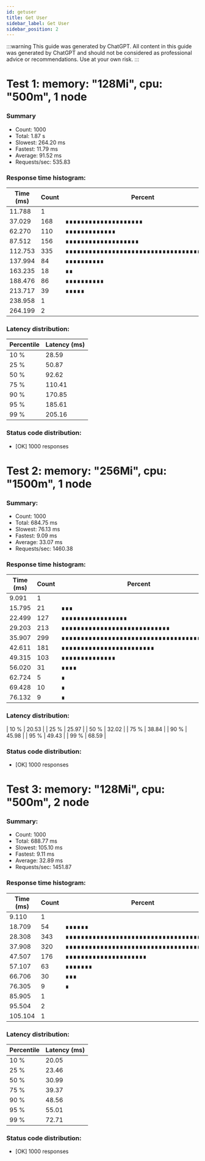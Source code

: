 ```yaml
---
id: getuser
title: Get User
sidebar_label: Get User
sidebar_position: 2
---
```


:::warning
This guide was generated by ChatGPT. All content in this guide was generated by ChatGPT and should not be considered as professional advice or recommendations. Use at your own risk.
:::

# Test 1: memory: "128Mi", cpu: "500m", 1 node

### Summary
- Count: 1000
- Total: 1.87 s
- Slowest: 264.20 ms
- Fastest: 11.79 ms
- Average: 91.52 ms
- Requests/sec: 535.83

### Response time histogram:

| Time (ms) | Count | Percent |
|-----------|-------|---------|
| 11.788 | 1 | |
| 37.029 | 168 |∎∎∎∎∎∎∎∎∎∎∎∎∎∎∎∎∎∎∎∎ |
| 62.270 | 110 |∎∎∎∎∎∎∎∎∎∎∎∎∎ |
| 87.512 | 156 |∎∎∎∎∎∎∎∎∎∎∎∎∎∎∎∎∎∎∎ |
| 112.753 | 335 |∎∎∎∎∎∎∎∎∎∎∎∎∎∎∎∎∎∎∎∎∎∎∎∎∎∎∎∎∎∎∎∎∎∎∎∎∎∎∎∎ |
| 137.994 | 84 |∎∎∎∎∎∎∎∎∎∎ |
| 163.235 | 18 |∎∎ |
| 188.476 | 86 |∎∎∎∎∎∎∎∎∎∎ |
| 213.717 | 39 |∎∎∎∎∎ |
| 238.958 | 1 | |
| 264.199 | 2 | |

### Latency distribution:

| Percentile | Latency (ms) |
|------------|--------------|
| 10 % | 28.59 |
| 25 % | 50.87 |
| 50 % | 92.62 |
| 75 % | 110.41 |
| 90 % | 170.85 |
| 95 % | 185.61 |
| 99 % | 205.16 |

### Status code distribution:

- [OK] 1000 responses

# Test 2: memory: "256Mi", cpu: "1500m", 1 node

### Summary:

- Count: 1000
- Total: 684.75 ms
- Slowest: 76.13 ms
- Fastest: 9.09 ms
- Average: 33.07 ms
- Requests/sec: 1460.38

### Response time histogram:

| Time (ms) | Count | Percent |
|-----------|-------|---------|
| 9.091 | 1 | |
| 15.795 | 21 |∎∎∎ |
| 22.499 | 127 |∎∎∎∎∎∎∎∎∎∎∎∎∎∎∎∎∎ |
| 29.203 | 213 |∎∎∎∎∎∎∎∎∎∎∎∎∎∎∎∎∎∎∎∎∎∎∎∎∎∎∎∎ |
| 35.907 | 299 |∎∎∎∎∎∎∎∎∎∎∎∎∎∎∎∎∎∎∎∎∎∎∎∎∎∎∎∎∎∎∎∎∎∎∎∎∎∎∎∎ |
| 42.611 | 181 |∎∎∎∎∎∎∎∎∎∎∎∎∎∎∎∎∎∎∎∎∎∎∎∎ |
| 49.315 | 103 |∎∎∎∎∎∎∎∎∎∎∎∎∎∎ |
| 56.020 | 31 |∎∎∎∎ |
| 62.724 | 5 |∎ |
| 69.428 | 10 |∎ |
| 76.132 | 9 |∎ |

### Latency distribution:

| 10 % | 20.53 |
| 25 % | 25.97 |
| 50 % | 32.02 |
| 75 % | 38.84 |
| 90 % | 45.98 |
| 95 % | 49.43 |
| 99 % | 68.59 |

### Status code distribution:

- [OK] 1000 responses

# Test 3: memory: "128Mi", cpu: "500m", 2 node

### Summary:
- Count:        1000
- Total:        688.77 ms
- Slowest:      105.10 ms
- Fastest:      9.11 ms
- Average:      32.89 ms
- Requests/sec: 1451.87

### Response time histogram:

| Time (ms) | Count | Percent |
|-----------|-------|---------|
| 9.110   | 1   | |
| 18.709  | 54  |∎∎∎∎∎∎ |
| 28.308  | 343 |∎∎∎∎∎∎∎∎∎∎∎∎∎∎∎∎∎∎∎∎∎∎∎∎∎∎∎∎∎∎∎∎∎∎∎∎∎∎∎∎ |
| 37.908  | 320 |∎∎∎∎∎∎∎∎∎∎∎∎∎∎∎∎∎∎∎∎∎∎∎∎∎∎∎∎∎∎∎∎∎∎∎∎∎ |
| 47.507  | 176 |∎∎∎∎∎∎∎∎∎∎∎∎∎∎∎∎∎∎∎∎∎ |
| 57.107  | 63  |∎∎∎∎∎∎∎ |
| 66.706  | 30  |∎∎∎ |
| 76.305  | 9   |∎ |
| 85.905  | 1   | |
| 95.504  | 2   | |
| 105.104 | 1   | |

### Latency distribution:

| Percentile | Latency (ms) |
|------------|--------------|
| 10 % | 20.05 | 
| 25 % | 23.46 | 
| 50 % | 30.99 | 
| 75 % | 39.37 | 
| 90 % | 48.56 | 
| 95 % | 55.01 | 
| 99 % | 72.71 | 

### Status code distribution:
- [OK]   1000 responses
